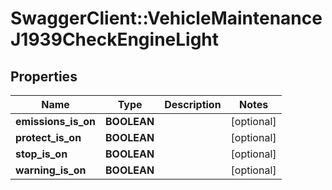 # SwaggerClient::VehicleMaintenanceJ1939CheckEngineLight

## Properties
Name | Type | Description | Notes
------------ | ------------- | ------------- | -------------
**emissions_is_on** | **BOOLEAN** |  | [optional] 
**protect_is_on** | **BOOLEAN** |  | [optional] 
**stop_is_on** | **BOOLEAN** |  | [optional] 
**warning_is_on** | **BOOLEAN** |  | [optional] 


